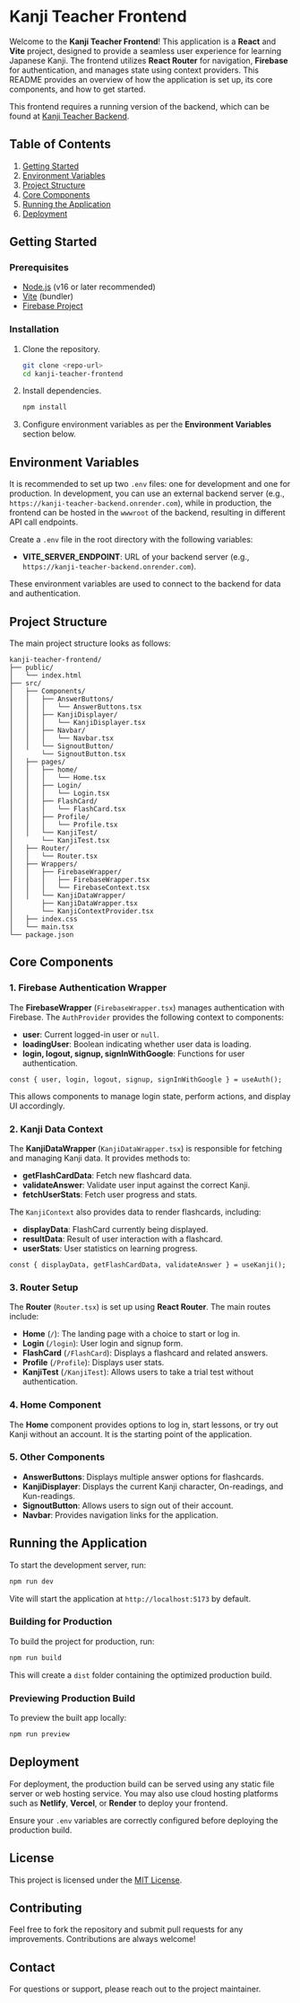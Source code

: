 # Kanji Teacher Frontend

Welcome to the **Kanji Teacher Frontend**! This application is a **React** and **Vite** project, designed to provide a seamless user experience for learning Japanese Kanji. The frontend utilizes **React Router** for navigation, **Firebase** for authentication, and manages state using context providers. This README provides an overview of how the application is set up, its core components, and how to get started.

This frontend requires a running version of the backend, which can be found at [Kanji Teacher Backend](https://github.com/JohnB08/Kanji-Teacher-Backend).

## Table of Contents

1. [Getting Started](#getting-started)
2. [Environment Variables](#environment-variables)
3. [Project Structure](#project-structure)
4. [Core Components](#core-components)
5. [Running the Application](#running-the-application)
6. [Deployment](#deployment)

## Getting Started

### Prerequisites

- [Node.js](https://nodejs.org/en/download/) (v16 or later recommended)
- [Vite](https://vitejs.dev/guide/) (bundler)
- [Firebase Project](https://firebase.google.com/)

### Installation

1. Clone the repository.
   ```sh
   git clone <repo-url>
   cd kanji-teacher-frontend
   ```
2. Install dependencies.
   ```sh
   npm install
   ```
3. Configure environment variables as per the **Environment Variables** section below.

## Environment Variables

It is recommended to set up two `.env` files: one for development and one for production. In development, you can use an external backend server (e.g., `https://kanji-teacher-backend.onrender.com`), while in production, the frontend can be hosted in the `wwwroot` of the backend, resulting in different API call endpoints.

Create a `.env` file in the root directory with the following variables:

- **VITE_SERVER_ENDPOINT**: URL of your backend server (e.g., `https://kanji-teacher-backend.onrender.com`).

These environment variables are used to connect to the backend for data and authentication.

## Project Structure

The main project structure looks as follows:

```
kanji-teacher-frontend/
├── public/
│   └── index.html
├── src/
│   ├── Components/
│   │   ├── AnswerButtons/
│   │   │   └── AnswerButtons.tsx
│   │   ├── KanjiDisplayer/
│   │   │   └── KanjiDisplayer.tsx
│   │   ├── Navbar/
│   │   │   └── Navbar.tsx
│   │   └── SignoutButton/
│       └── SignoutButton.tsx
│   ├── pages/
│   │   ├── home/
│   │   │   └── Home.tsx
│   │   ├── Login/
│   │   │   └── Login.tsx
│   │   ├── FlashCard/
│   │   │   └── FlashCard.tsx
│   │   ├── Profile/
│   │   │   └── Profile.tsx
│   │   └── KanjiTest/
│       └── KanjiTest.tsx
│   ├── Router/
│   │   └── Router.tsx
│   ├── Wrappers/
│   │   ├── FirebaseWrapper/
│   │   │   ├── FirebaseWrapper.tsx
│   │   │   └── FirebaseContext.tsx
│   │   └── KanjiDataWrapper/
│       ├── KanjiDataWrapper.tsx
│       └── KanjiContextProvider.tsx
│   ├── index.css
│   └── main.tsx
└── package.json
```

## Core Components

### 1. **Firebase Authentication Wrapper**

The **FirebaseWrapper** (`FirebaseWrapper.tsx`) manages authentication with Firebase. The `AuthProvider` provides the following context to components:

- **user**: Current logged-in user or `null`.
- **loadingUser**: Boolean indicating whether user data is loading.
- **login, logout, signup, signInWithGoogle**: Functions for user authentication.

```tsx
const { user, login, logout, signup, signInWithGoogle } = useAuth();
```

This allows components to manage login state, perform actions, and display UI accordingly.

### 2. **Kanji Data Context**

The **KanjiDataWrapper** (`KanjiDataWrapper.tsx`) is responsible for fetching and managing Kanji data. It provides methods to:

- **getFlashCardData**: Fetch new flashcard data.
- **validateAnswer**: Validate user input against the correct Kanji.
- **fetchUserStats**: Fetch user progress and stats.

The `KanjiContext` also provides data to render flashcards, including:

- **displayData**: FlashCard currently being displayed.
- **resultData**: Result of user interaction with a flashcard.
- **userStats**: User statistics on learning progress.

```tsx
const { displayData, getFlashCardData, validateAnswer } = useKanji();
```

### 3. **Router Setup**

The **Router** (`Router.tsx`) is set up using **React Router**. The main routes include:

- **Home** (`/`): The landing page with a choice to start or log in.
- **Login** (`/login`): User login and signup form.
- **FlashCard** (`/FlashCard`): Displays a flashcard and related answers.
- **Profile** (`/Profile`): Displays user stats.
- **KanjiTest** (`/KanjiTest`): Allows users to take a trial test without authentication.

### 4. **Home Component**

The **Home** component provides options to log in, start lessons, or try out Kanji without an account. It is the starting point of the application.

### 5. **Other Components**

- **AnswerButtons**: Displays multiple answer options for flashcards.
- **KanjiDisplayer**: Displays the current Kanji character, On-readings, and Kun-readings.
- **SignoutButton**: Allows users to sign out of their account.
- **Navbar**: Provides navigation links for the application.

## Running the Application

To start the development server, run:

```sh
npm run dev
```

Vite will start the application at `http://localhost:5173` by default.

### Building for Production

To build the project for production, run:

```sh
npm run build
```

This will create a `dist` folder containing the optimized production build.

### Previewing Production Build

To preview the built app locally:

```sh
npm run preview
```

## Deployment

For deployment, the production build can be served using any static file server or web hosting service. You may also use cloud hosting platforms such as **Netlify**, **Vercel**, or **Render** to deploy your frontend.

Ensure your `.env` variables are correctly configured before deploying the production build.

## License

This project is licensed under the [MIT License](LICENSE).

## Contributing

Feel free to fork the repository and submit pull requests for any improvements. Contributions are always welcome!

## Contact

For questions or support, please reach out to the project maintainer.

